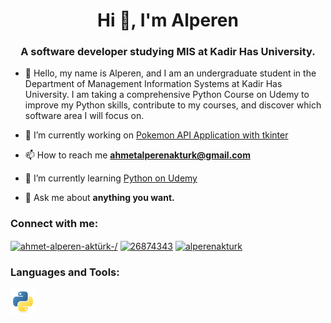 <h1 align="center">Hi 👋, I'm Alperen</h1>
<h3 align="center">A software developer studying MIS at Kadir Has University.</h3>

- 👨 Hello, my name is Alperen, and I am an undergraduate student in the Department of Management Information Systems at Kadir Has University. I am taking a comprehensive Python Course on Udemy to improve my Python skills, contribute to my courses, and discover which software area I will focus on.

- 🔭 I’m currently working on [Pokemon API Application with tkinter](https://github.com/alperenakturk/PracticeProject5-PokemonAPIApplicationWithTkinter)

- 📫 How to reach me **ahmetalperenakturk@gmail.com**

- 🌱 I’m currently learning [Python on Udemy](https://www.udemy.com/course/python-100-gunluk-yazilim-kampi/?couponCode=KEEPLEARNING)

- 💬 Ask me about **anything you want.**

<h3 align="left">Connect with me:</h3>
<p align="left">
<a href="https://linkedin.com/in/ahmet-alperen-aktürk-/" target="blank"><img align="center" src="https://raw.githubusercontent.com/rahuldkjain/github-profile-readme-generator/master/src/images/icons/Social/linked-in-alt.svg" alt="ahmet-alperen-aktürk-/" height="30" width="40" /></a>
<a href="https://stackoverflow.com/users/26874343" target="blank"><img align="center" src="https://raw.githubusercontent.com/rahuldkjain/github-profile-readme-generator/master/src/images/icons/Social/stack-overflow.svg" alt="26874343" height="30" width="40" /></a>
<a href="https://kaggle.com/alperenakturk" target="blank"><img align="center" src="https://raw.githubusercontent.com/rahuldkjain/github-profile-readme-generator/master/src/images/icons/Social/kaggle.svg" alt="alperenakturk" height="30" width="40" /></a>
</p>

<h3 align="left">Languages and Tools:</h3>
<p align="left"> <a href="https://www.python.org" target="_blank" rel="noreferrer"> <img src="https://raw.githubusercontent.com/devicons/devicon/master/icons/python/python-original.svg" alt="python" width="40" height="40"/> </a> </p>

